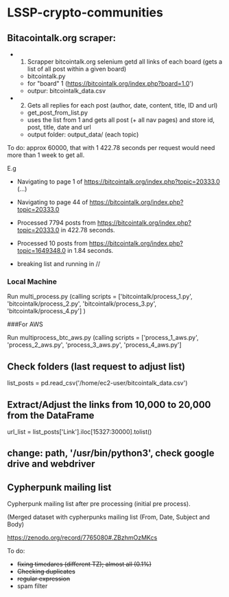 # LSSP-crypto-communities

## Bitacointalk.org scraper:

- 1. Scrapper bitcointalk.org selenium getd all links of each board (gets a list of all post within a given board) 
   * bitcointalk.py
   * for "board" 1 (https://bitcointalk.org/index.php?board=1.0')
   * outpur: bitcointalk_data.csv
- 2. Gets all replies for each post (author, date, content, title, ID and url)
   * get_post_from_list.py
   * uses the list from 1 and gets all post (+ all nav pages) and store id, post, title, date and url
   * output folder: output_data/ (each topic)
 

To do:
approx 60000, that with 1  422.78 seconds per request would need more than 1 week to get all.

E.g 
* Navigating to page 1 of https://bitcointalk.org/index.php?topic=20333.0
(...)
* Navigating to page 44 of https://bitcointalk.org/index.php?topic=20333.0

* Processed 7794 posts from https://bitcointalk.org/index.php?topic=20333.0 in 422.78 seconds.
* Processed 10 posts from https://bitcointalk.org/index.php?topic=1649348.0 in 1.84 seconds.

* breaking list and running in // 

### Local Machine

Run multi_process.py (calling scripts = ['bitcointalk/process_1.py', 'bitcointalk/process_2.py', 'bitcointalk/process_3.py', 'bitcointalk/process_4.py']
 )
 
###For AWS 

Run multiprocess_btc_aws.py (calling scripts = ['process_1_aws.py', 'process_2_aws.py', 'process_3_aws.py', 'process_4_aws.py']

## Check folders (last request to adjust list)

list_posts = pd.read_csv('/home/ec2-user/bitcointalk_data.csv')

## Extract/Adjust the links from 10,000 to 20,000 from the DataFrame
url_list = list_posts['Link'].iloc[15327:30000].tolist()

## change: path, '/usr/bin/python3', check google drive and webdriver


## Cypherpunk mailing list

Cypherpunk mailing list after pre processing (initial pre process).

(Merged dataset with cypherpunks mailing list (From, Date, Subject and Body)

https://zenodo.org/record/7765080#.ZBzhmOzMKcs

To do:

- <strike>fixing timedares (different TZ); almost all (0.1%)</strike>
- <strike>Checking duplicates</strike>
- <strike>regular expression</strike>
- spam filter
